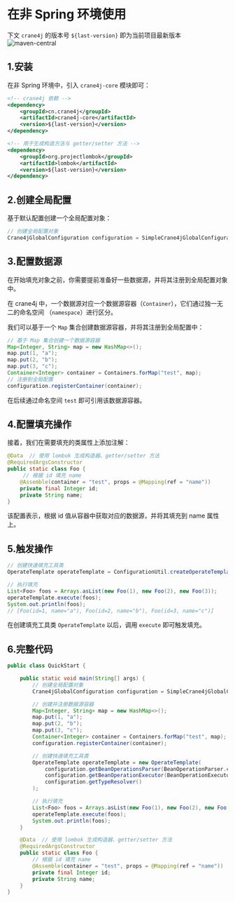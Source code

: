 # 在非 Spring 环境使用

下文 `crane4j` 的版本号 `${last-version}` 即为当前项目最新版本 ![maven-central](https://img.shields.io/github/v/release/Createsequence/crane4j?include_prereleases)

## 1.安装

在非 Spring 环境中，引入 `crane4j-core` 模块即可：

~~~xml
<!-- crane4j 依赖 -->
<dependency>
    <groupId>cn.crane4j</groupId>
    <artifactId>crane4j-core</artifactId>
    <version>${last-version}</version>
</dependency>

<!-- 用于生成构造方法与 getter/setter 方法 -->
<dependency>
    <groupId>org.projectlombok</groupId>
    <artifactId>lombok</artifactId>
    <version>${last-version}</version>
</dependency>
~~~

## 2.创建全局配置

基于默认配置创建一个全局配置对象：

~~~java
// 创建全局配置对象
Crane4jGlobalConfiguration configuration = SimpleCrane4jGlobalConfiguration.create();
~~~

## 3.配置数据源

在开始填充对象之前，你需要提前准备好一些数据源，并将其注册到全局配置对象中。

在 crane4j 中，一个数据源对应一个数据源容器（`Container`），它们通过独一无二的命名空间 （`namespace`）进行区分。

我们可以基于一个 `Map` 集合创建数据源容器，并将其注册到全局配置中：

~~~java
// 基于 Map 集合创建一个数据源容器
Map<Integer, String> map = new HashMap<>();
map.put(1, "a");
map.put(2, "b");
map.put(3, "c");
Container<Integer> container = Containers.forMap("test", map);
// 注册到全局配置
configuration.registerContainer(container);
~~~

在后续通过命名空间 `test` 即可引用该数据源容器。

## 4.配置填充操作

接着，我们在需要填充的类属性上添加注解：

~~~java
@Data  // 使用 lombok 生成构造器、getter/setter 方法
@RequiredArgsConstructor
public static class Foo {
     // 根据 id 填充 name
    @Assemble(container = "test", props = @Mapping(ref = "name"))
    private final Integer id;
    private String name;
}
~~~

该配置表示，根据 id 值从容器中获取对应的数据源，并将其填充到 name 属性上。

## 5.触发操作

~~~java
// 创建快速填充工具类
OperateTemplate operateTemplate = ConfigurationUtil.createOperateTemplate(configuration);

// 执行填充
List<Foo> foos = Arrays.asList(new Foo(1), new Foo(2), new Foo(3));
operateTemplate.execute(foos);
System.out.println(foos);
// [Foo(id=1, name="a"), Foo(id=2, name="b"), Foo(id=3, name="c")]
~~~

在创建填充工具类 `OperateTemplate` 以后，调用 `execute` 即可触发填充。

## 6.完整代码

~~~java
public class QuickStart {

    public static void main(String[] args) {
        // 创建全局配置对象
        Crane4jGlobalConfiguration configuration = SimpleCrane4jGlobalConfiguration.create();

        // 创建并注册数据源容器
        Map<Integer, String> map = new HashMap<>();
        map.put(1, "a");
        map.put(2, "b");
        map.put(3, "c");
        Container<Integer> container = Containers.forMap("test", map);
        configuration.registerContainer(container);

        // 创建快速填充工具类
        OperateTemplate operateTemplate = new OperateTemplate(
            configuration.getBeanOperationsParser(BeanOperationParser.class),
            configuration.getBeanOperationExecutor(BeanOperationExecutor.class),
            configuration.getTypeResolver()
        );

        // 执行填充
        List<Foo> foos = Arrays.asList(new Foo(1), new Foo(2), new Foo(3));
        operateTemplate.execute(foos);
        System.out.println(foos);
    }

    @Data  // 使用 lombok 生成构造器、getter/setter 方法
    @RequiredArgsConstructor
    public static class Foo {
        // 根据 id 填充 name
        @Assemble(container = "test", props = @Mapping(ref = "name"))
        private final Integer id;
        private String name;
    }
}
~~~

